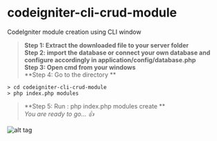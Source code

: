 # codeigniter-cli-crud-module
CodeIgniter module creation using CLI window


> **Step 1: Extract the downloaded file to your server folder**<br>
> **Step 2: import the database or connect your own database and configure accordingly in application/config/database.php**<br>
> **Step 3: Open cmd from your windows**<br>
> **Step 4: Go to the directory **<br>

```
> cd codeigniter-cli-crud-module
> php index.php modules
```
> **Step 5: Run : php index.php modules create **<br>
_You are ready to go... :+1:_

![alt tag](https://raw.githubusercontent.com/razzul/codeigniter-cli-crud-module/master/codeigniter-cli-crud-module.png)
